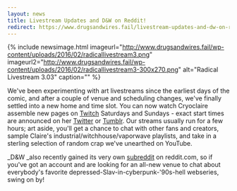 ```yaml
---
layout: news
title: Livestream Updates and D&W on Reddit!
redirect: https://www.drugsandwires.fail/livestream-updates-and-dw-on-reddit/
---
```


{% include newsimage.html imageurl="http://www.drugsandwires.fail/wp-content/uploads/2016/02/radicallivestream3.png" imageurl2="http://www.drugsandwires.fail/wp-content/uploads/2016/02/radicallivestream3-300x270.png" alt="Radical Livestream 3.03" caption="" %}

We've been experimenting with art livestreams since the earliest days of the comic, and after a couple of venue and scheduling changes, we've finally settled into a new home and time slot. You can now watch Cryoclaire assemble new pages on [Twitch](http://www.twitch.tv/cryoclaire) Saturdays and Sundays - exact start times are announced on her [Twitter](https://twitter.com/cryoclaire242) or [Tumblr](http://cryoclaire.tumblr.com/). Our streams usually run for a few hours; art aside, you'll get a chance to chat with other fans and creators, sample Claire's industrial/witchhouse/vaporwave playlists, and take in a sterling selection of random crap we've unearthed on YouTube.

\_D&amp;W _also recently gained its very own [subreddit](https://www.reddit.com/r/drugsandwires) on reddit.com, so if you've got an account and are looking for an all-new venue to chat about everybody's favorite depressed-Slav-in-cyberpunk-'90s-hell webseries, swing on by!
